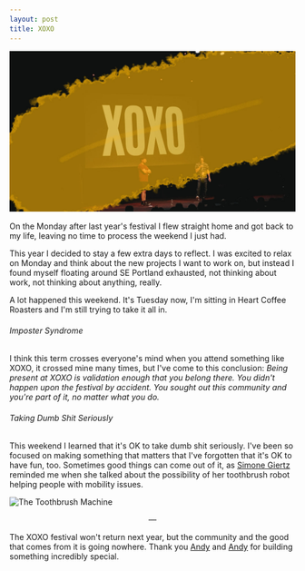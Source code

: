 ```yaml
---
layout: post
title: XOXO
---
```


![The Andys](/uploads/xoxo/xoxo.jpg)

On the Monday after last year's festival I flew straight home and got back to my life, leaving no time to process the weekend I just had.

This year I decided to stay a few extra days to reflect. I was excited to relax on Monday and think about the new projects I want to work on, but instead I found myself floating around SE Portland exhausted, not thinking about work, not thinking about anything, really.

A lot happened this weekend. It's Tuesday now, I'm sitting in Heart Coffee Roasters and I'm still trying to take it all in.

###### Imposter Syndrome
I think this term crosses everyone's mind when you attend something like XOXO, it crossed mine many times, but I've come to this conclusion: _Being present at XOXO is validation enough that you belong there. You didn't happen upon the festival by accident. You sought out this community and you're part of it, no matter what you do._

###### Taking Dumb Shit Seriously
This weekend I learned that it's OK to take dumb shit seriously. I've been so focused on making something that matters that I've forgotten that it's OK to have fun, too. Sometimes good things can come out of it, as [Simone Giertz](https://twitter.com/SimoneGiertz) reminded me when she talked about the possibility of her toothbrush robot helping people with mobility issues.

![The Toothbrush Machine](/uploads/xoxo/jynU3Y.gif)

<p style="text-align:center!important;">—</p>

The XOXO festival won't return next year, but the community and the good that comes from it is going nowhere. Thank you [Andy](https://twitter.com/andymcmillan) and [Andy](https://twitter.com/waxpancake) for building something incredibly special.
